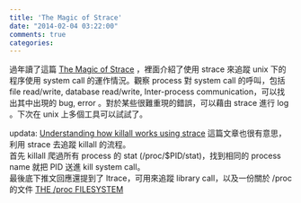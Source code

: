 ```yaml
---
title: 'The Magic of Strace'
date: "2014-02-04 03:22:00"
comments: true
categories: 
---
```

過年讀了這篇 [The Magic of Strace](http://chadfowler.com/blog/2014/01/26/the-magic-of-strace/) ，裡面介紹了使用 strace 來追蹤 unix 下的程序使用 system call 的運作情況。觀察 process 對 system call 的呼叫，包括 file read/write, database read/write, Inter-process communication，可以找出其中出現的 bug, error 。對於某些很難重現的錯誤，可以藉由 strace 進行 log 。下次在 unix 上多個工具可以試試了。

updata: [Understanding how killall works using strace](http://jvns.ca/blog/2013/12/22/fun-with-strace/) 這篇文章也很有意思，利用 strace 去追蹤 killall 的流程。  
首先 killall 爬過所有 process 的 stat (/proc/$PID/stat)，找到相同的 process name 就把 PID 送進 kill system call。  
最後底下推文回應還提到了 ltrace，可用來追蹤 library call，以及一份關於 /proc 的文件 [THE /proc FILESYSTEM](https://www.kernel.org/doc/Documentation/filesystems/proc.txt)